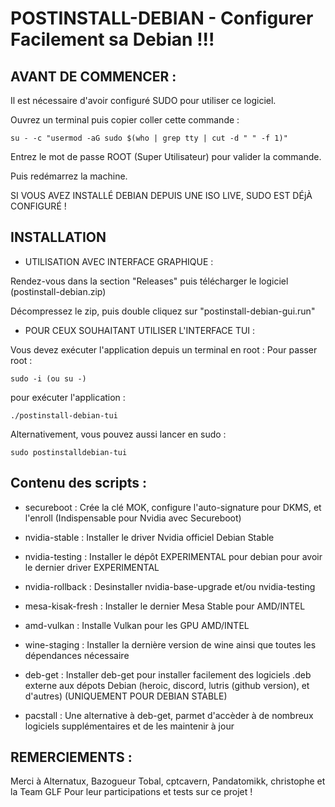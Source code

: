 # POSTINSTALL-DEBIAN - Configurer Facilement sa Debian !!!


## AVANT DE COMMENCER :


Il est nécessaire d'avoir configuré SUDO pour utiliser ce logiciel.

Ouvrez un terminal puis copier coller cette commande :

    su - -c "usermod -aG sudo $(who | grep tty | cut -d " " -f 1)"

Entrez le mot de passe ROOT (Super Utilisateur) pour valider la commande.

Puis redémarrez la machine.

SI VOUS AVEZ INSTALLÉ DEBIAN DEPUIS UNE ISO LIVE, SUDO EST DÉjÀ CONFIGURÉ !


## INSTALLATION


- UTILISATION AVEC INTERFACE GRAPHIQUE :


Rendez-vous dans la section "Releases" puis télécharger le logiciel (postinstall-debian.zip)

Décompressez le zip, puis double cliquez sur "postinstall-debian-gui.run"


- POUR CEUX SOUHAITANT UTILISER L'INTERFACE TUI :

  
Vous devez exécuter l'application depuis un terminal en root :
Pour passer root : 

    sudo -i (ou su -)

pour exécuter l'application :

    ./postinstall-debian-tui

Alternativement, vous pouvez aussi lancer en sudo :
    
    sudo postinstalldebian-tui


## Contenu des scripts :


- secureboot : Crée la clé MOK, configure l'auto-signature pour DKMS, et l'enroll (Indispensable pour Nvidia avec Secureboot)
- nvidia-stable : Installer le driver Nvidia officiel Debian Stable
- nvidia-testing : Installer le dépôt EXPERIMENTAL pour debian pour avoir le dernier driver EXPERIMENTAL
- nvidia-rollback : Desinstaller nvidia-base-upgrade et/ou nvidia-testing
  
- mesa-kisak-fresh : Installer le dernier Mesa Stable pour AMD/INTEL
- amd-vulkan : Installe Vulkan pour les GPU AMD/INTEL

- wine-staging : Installer la dernière version de wine ainsi que toutes les dépendances nécessaire
- deb-get : Installer deb-get pour installer facilement des logiciels .deb externe aux dépots Debian (heroic, discord, lutris (github version), et d'autres) (UNIQUEMENT POUR DEBIAN STABLE)
- pacstall : Une alternative à deb-get, parmet d'accèder à de nombreux logiciels supplémentaires et de les maintenir à jour


## REMERCIEMENTS :

Merci à Alternatux, Bazogueur Tobal, cptcavern, Pandatomikk, christophe et la Team GLF Pour leur participations et tests sur ce projet !
